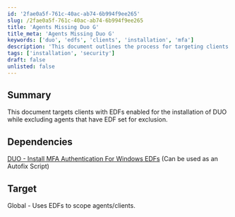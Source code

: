 ```yaml
---
id: '2fae0a5f-761c-40ac-ab74-6b994f9ee265'
slug: /2fae0a5f-761c-40ac-ab74-6b994f9ee265
title: 'Agents Missing Duo G'
title_meta: 'Agents Missing Duo G'
keywords: ['duo', 'edfs', 'clients', 'installation', 'mfa']
description: 'This document outlines the process for targeting clients with Enhanced Data Fields (EDFs) enabled to install DUO, while excluding agents that have EDF set for Exclusion. It also references a dependency for installing MFA authentication for Windows EDFs, which can be utilized as an Autofix Script.'
tags: ['installation', 'security']
draft: false
unlisted: false
---
```


## Summary

This document targets clients with EDFs enabled for the installation of DUO while excluding agents that have EDF set for exclusion.

## Dependencies

[DUO - Install MFA Authentication For Windows EDFs](<../scripts/DUO - Install MFA Authentication For Windows EDFs.md>) (Can be used as an Autofix Script)

## Target

Global - Uses EDFs to scope agents/clients.


